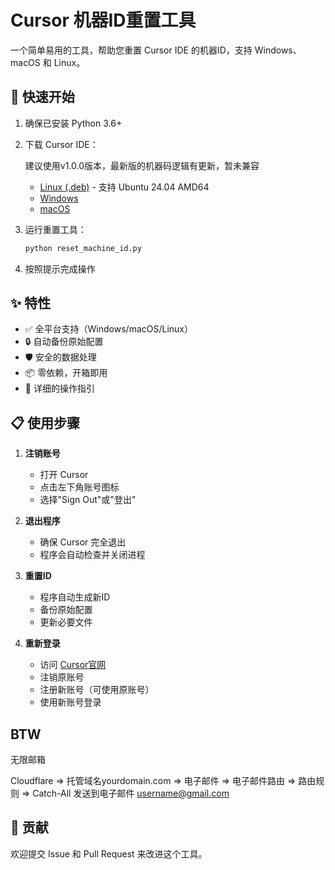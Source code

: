 # Cursor 机器ID重置工具

一个简单易用的工具，帮助您重置 Cursor IDE 的机器ID，支持 Windows、macOS 和 Linux。

## 🚀 快速开始

1. 确保已安装 Python 3.6+
2. 下载 Cursor IDE：
   
   建议使用v1.0.0版本，最新版的机器码逻辑有更新，暂未兼容
   
   - [Linux (.deb)](https://github.com/adysec/cursor/releases/latest) - 支持 Ubuntu 24.04 AMD64
   - [Windows](https://cursor.com)
   - [macOS](https://cursor.com)
4. 运行重置工具：
   ```bash
   python reset_machine_id.py
   ```
5. 按照提示完成操作

## ✨ 特性

- ✅ 全平台支持（Windows/macOS/Linux）
- 🔒 自动备份原始配置
- 🛡️ 安全的数据处理
- 📦 零依赖，开箱即用
- 📝 详细的操作指引

## 📋 使用步骤

1. **注销账号**
   - 打开 Cursor
   - 点击左下角账号图标
   - 选择"Sign Out"或"登出"

2. **退出程序**
   - 确保 Cursor 完全退出
   - 程序会自动检查并关闭进程

3. **重置ID**
   - 程序自动生成新ID
   - 备份原始配置
   - 更新必要文件

4. **重新登录**
   - 访问 [Cursor官网](https://cursor.com)
   - 注销原账号
   - 注册新账号（可使用原账号）
   - 使用新账号登录

## BTW

无限邮箱

Cloudflare => 托管域名yourdomain.com => 电子邮件 => 电子邮件路由 => 路由规则 => Catch-All 发送到电子邮件 username@gmail.com




## 🤝 贡献

欢迎提交 Issue 和 Pull Request 来改进这个工具。 
